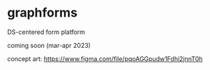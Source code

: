 # graphforms
DS-centered form platform

coming soon (mar-apr 2023)

concept art:
https://www.figma.com/file/pqoAGGpudw1Fdhi2jnnT0h
